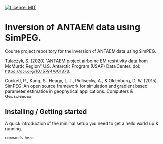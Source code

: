 [![License: MIT](https://img.shields.io/badge/License-MIT-yellow.svg)](https://opensource.org/licenses/MIT)


# Inversion of ANTAEM data using SimPEG. 
Course project repository for the inversion of ANTAEM data using SimPEG. 


Tulaczyk, S. (2020) "ANTAEM project airborne EM resistivity data from McMurdo Region" U.S. Antarctic Program (USAP) Data Center. doi: https://doi.org/10.15784/601373.


Cockett, R., Kang, S., Heagy, L. J., Pidlisecky, A., & Oldenburg, D. W. (2015). SimPEG: An open source framework for simulation and gradient based parameter estimation in geophysical applications. Computers & Geosciences.


## Installing / Getting started

A quick introduction of the minimal setup you need to get a hello world up &
running.

```shell
commands here
```
